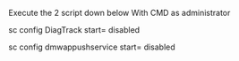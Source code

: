 Execute the 2 script down below With CMD as administrator 

sc config DiagTrack start= disabled

sc config dmwappushservice start= disabled
